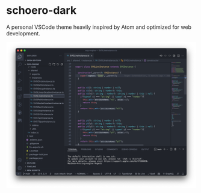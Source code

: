 # schoero-dark

A personal VSCode theme heavily inspired by Atom and optimized for web development.

<div align="center">

![./assets/screenshot.png](./assets/screenshot.png)

</div>